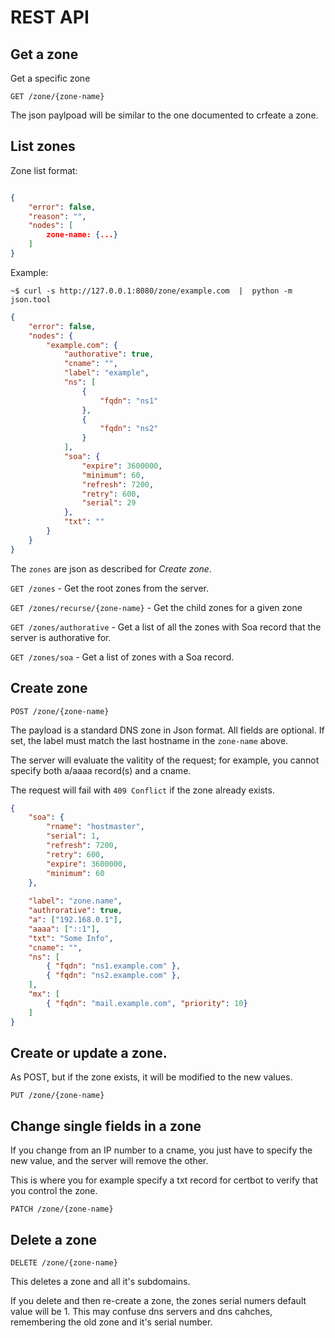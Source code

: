 # REST API

## Get a zone

Get a specific zone

`GET /zone/{zone-name}`

The json paylpoad will be similar to the one documented to crfeate a zone. 

## List zones

Zone list format:

```json

{ 
    "error": false,
    "reason": "",
    "nodes": [
        zone-name: {...}
    ]
}
```

Example:
``` 
~$ curl -s http://127.0.0.1:8080/zone/example.com  |  python -m json.tool 
```
```json
{
    "error": false,
    "nodes": {
        "example.com": {
            "authorative": true,
            "cname": "",
            "label": "example",
            "ns": [
                {
                    "fqdn": "ns1"
                },
                {
                    "fqdn": "ns2"
                }
            ],
            "soa": {
                "expire": 3600000,
                "minimum": 60,
                "refresh": 7200,
                "retry": 600,
                "serial": 29
            },
            "txt": ""
        }
    }
}
```

The `zones` are json as described for *Create zone*.

`GET /zones` - Get the root zones from the server. 

`GET /zones/recurse/{zone-name}` - Get the child zones for a given zone

`GET /zones/authorative` - Get a list of all the zones with Soa record that the server is authorative for.

`GET /zones/soa` - Get a list of zones with a Soa record.

## Create zone

`POST /zone/{zone-name}`

The payload is a standard DNS zone in Json format. All fields are optional. If set, the label must match the last
hostname in the `zone-name` above.

The server will evaluate the valitity of the request; for example, you cannot specify both a/aaaa record(s) and a cname.

The request will fail with `409 Conflict` if the zone already exists. 

```json
{
    "soa": {
        "rname": "hostmaster",
        "serial": 1,
        "refresh": 7200,
        "retry": 600,
        "expire": 3600000,
        "minimum": 60
    },
    
    "label": "zone.name",
    "authrorative": true,
    "a": ["192.168.0.1"],
    "aaaa": ["::1"],
    "txt": "Some Info",
    "cname": "",
    "ns": [
        { "fqdn": "ns1.example.com" },
        { "fqdn": "ns2.example.com" },
    ],
    "mx": [
        { "fqdn": "mail.example.com", "priority": 10}
    ]
}

```

## Create or update a zone.

As POST, but if the zone exists, it will be modified to the new values. 

`PUT /zone/{zone-name}`

## Change single fields in a zone

If you change from an IP number to a cname, you just have to specify the new value, and
the server will remove the other.

This is where you for example specify a txt record for certbot to verify that you control the zone.

`PATCH /zone/{zone-name}`


## Delete a zone

`DELETE /zone/{zone-name}`

This deletes a zone and all it's subdomains. 

If you delete and then re-create a zone, the zones serial numers default value will be 1. 
This may confuse dns servers and dns cahches, remembering the old zone and it's serial number. 

